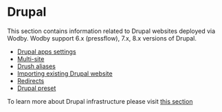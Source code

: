 # Drupal

This section contains information related to Drupal websites deployed via Wodby. Wodby support 6.x (pressflow), 7.x, 8.x versions of Drupal.

* [Drupal apps settings](settings.md)
* [Multi-site](multi-site.md)
* [Drush aliases](drush-aliases.md)
* [Importing existing Drupal website](import.md)
* [Redirects](redirects.md)
* [Drupal preset](preset.md)

To learn more about Drupal infrastructure please visit [this section](../../infrastructure/drupal/README.md)